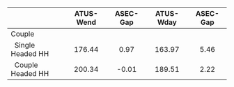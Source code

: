 
|                      |    ATUS-Wend |     ASEC-Gap |    ATUS-Wday |     ASEC-Gap |
| -------------------- | :----------: | :----------: | :----------: | :----------: |
| Couple               |              |              |              |              |
| &nbsp;&nbsp;Single Headed HH |       176.44 |         0.97 |       163.97 |         5.46 |
| &nbsp;&nbsp;Couple Headed HH |       200.34 |        -0.01 |       189.51 |         2.22 |

